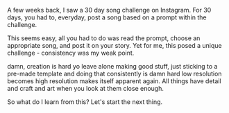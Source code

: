 A few weeks back, I saw a 30 day song challenge on Instagram. For 30 days, you had to, everyday, post a song based on a prompt within the challenge. 

This seems easy, all you had to do was read the prompt, choose an appropriate song, and post it on your story. Yet for me, this posed a unique challenge - consistency was my weak point.  

damn, creation is hard yo
leave alone making good stuff, 
just sticking to a pre-made template and doing that consistently is damn hard
low resolution becomes high resolution makes itself apparent again. All things have detail and craft and art when you look at them close enough.

So what do I learn from this?
Let's start the next thing. 




